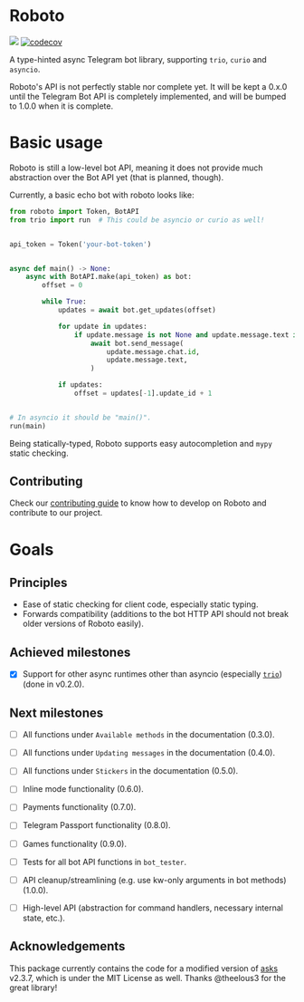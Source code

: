Roboto
======

![](https://github.com/tarcisioe/roboto/workflows/CI/badge.svg)
[![codecov](https://codecov.io/gh/tarcisioe/roboto/branch/master/graph/badge.svg)](https://codecov.io/gh/tarcisioe/roboto)

A type-hinted async Telegram bot library, supporting `trio`, `curio` and `asyncio`.

Roboto's API is not perfectly stable nor complete yet. It will be kept a 0.x.0
until the Telegram Bot API is completely implemented, and will be bumped to
1.0.0 when it is complete.


Basic usage
===========

Roboto is still a low-level bot API, meaning it does not provide much
abstraction over the Bot API yet (that is planned, though).

Currently, a basic echo bot with roboto looks like:

```python
from roboto import Token, BotAPI
from trio import run  # This could be asyncio or curio as well!


api_token = Token('your-bot-token')


async def main() -> None:
    async with BotAPI.make(api_token) as bot:
        offset = 0

        while True:
            updates = await bot.get_updates(offset)

            for update in updates:
                if update.message is not None and update.message.text is not None:
                    await bot.send_message(
                        update.message.chat.id,
                        update.message.text,
                    )

            if updates:
                offset = updates[-1].update_id + 1


# In asyncio it should be "main()".
run(main)
```

Being statically-typed, Roboto supports easy autocompletion and `mypy` static
checking.


Contributing
------------

Check our [contributing guide](CONTRIBUTING.md) to know how to develop on
Roboto and contribute to our project.


Goals
=====

Principles
----------

- Ease of static checking for client code, especially static typing.
- Forwards compatibility (additions to the bot HTTP API should not break older
  versions of Roboto easily).

Achieved milestones
-------------------
- [X] Support for other async runtimes other than asyncio (especially
      [`trio`](https://github.com/python-trio/trio)) (done in v0.2.0).

Next milestones
---------------

- [ ] All functions under `Available methods` in the documentation (0.3.0).
- [ ] All functions under `Updating messages` in the documentation (0.4.0).
- [ ] All functions under `Stickers` in the documentation (0.5.0).
- [ ] Inline mode functionality (0.6.0).
- [ ] Payments functionality (0.7.0).
- [ ] Telegram Passport functionality (0.8.0).
- [ ] Games functionality (0.9.0).
- [ ] Tests for all bot API functions in `bot_tester`.
- [ ] API cleanup/streamlining (e.g. use kw-only arguments in bot methods) (1.0.0).
- [ ] High-level API (abstraction for command handlers, necessary internal
      state, etc.).


Acknowledgements
----------------

This package currently contains the code for a modified version of
[asks](https://github.com/theelous3/asks) v2.3.7, which is under the MIT License as
well. Thanks @theelous3 for the great library!
